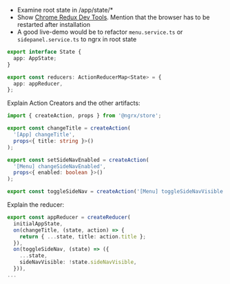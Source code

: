 - Examine root state in /app/state/*
- Show [Chrome Redux Dev Tools](https://chrome.google.com/webstore/detail/redux-devtools/lmhkpmbekcpmknklioeibfkpmmfibljd?hl=de). Mention that the browser has to be restarted after installation 
- A good live-demo would be to refactor `menu.service.ts` or `sidepanel.service.ts` to ngrx in root state

```typescript
export interface State {
  app: AppState;
}

export const reducers: ActionReducerMap<State> = {
  app: appReducer,
};
```

Explain Action Creators and  the other artifacts:

```typescript
import { createAction, props } from '@ngrx/store';

export const changeTitle = createAction(
  '[App] changeTitle',
  props<{ title: string }>()
);

export const setSideNavEnabled = createAction(
  '[Menu] changeSideNavEnabled',
  props<{ enabled: boolean }>()
);

export const toggleSideNav = createAction('[Menu] toggleSideNavVisible');
```
Explain the reducer:

```typescript
export const appReducer = createReducer(
  initialAppState,
  on(changeTitle, (state, action) => {
    return { ...state, title: action.title };
  }),
  on(toggleSideNav, (state) => ({
    ...state,
    sideNavVisible: !state.sideNavVisible,
  })),
...
```